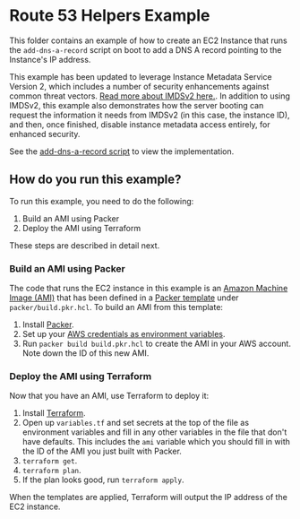 # Route 53 Helpers Example

This folder contains an example of how to create an EC2 Instance that runs the `add-dns-a-record` script on boot to add
a DNS A record pointing to the Instance's IP address.

This example has been updated to leverage Instance Metadata Service Version 2, which includes a number of security enhancements against common threat vectors. [Read more about IMDSv2 here.](https://docs.aws.amazon.com/AWSEC2/latest/UserGuide/configuring-instance-metadata-service.html). In addition to using IMDSv2, this example also demonstrates how the server booting can request the information it needs from IMDSv2 (in this case, the instance ID), and then, once finished, disable instance metadata access entirely, for enhanced security.

See the [add-dns-a-record script](../../modules/route53-helpers/bin/add-dns-a-record) to view the implementation.

## How do you run this example?

To run this example, you need to do the following:

1. Build an AMI using Packer
1. Deploy the AMI using Terraform

These steps are described in detail next.

### Build an AMI using Packer

The code that runs the EC2 instance in this example is an [Amazon Machine Image
(AMI)](http://docs.aws.amazon.com/AWSEC2/latest/UserGuide/AMIs.html) that has been defined in a [Packer
template](https://www.packer.io/) under `packer/build.pkr.hcl`. To build an AMI from this template:

1. Install [Packer](https://www.packer.io/).
1. Set up your [AWS credentials as environment variables](https://www.packer.io/docs/builders/amazon.html).
1. Run `packer build build.pkr.hcl` to create the AMI in your AWS account. Note down the ID of this new AMI.

### Deploy the AMI using Terraform

Now that you have an AMI, use Terraform to deploy it:

1. Install [Terraform](https://www.terraform.io/).
1. Open up `variables.tf` and set secrets at the top of the file as environment variables and fill in any other variables in
   the file that don't have defaults. This includes the `ami` variable which you should fill in with the ID of the
   AMI you just built with Packer.
1. `terraform get`.
1. `terraform plan`.
1. If the plan looks good, run `terraform apply`.

When the templates are applied, Terraform will output the IP address of the EC2 instance.
